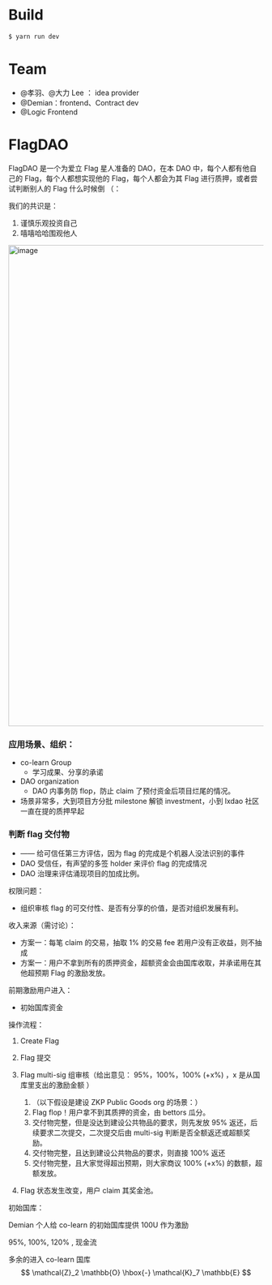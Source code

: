 # Build

```bash
$ yarn run dev
```

# Team
- @孝羽、@大力 Lee ： idea provider
- @Demian：frontend、Contract dev
- @Logic Frontend 


# FlagDAO

FlagDAO 是一个为爱立 Flag 星人准备的 DAO，在本 DAO 中，每个人都有他自己的 Flag，每个人都想实现他的 Flag，每个人都会为其 Flag 进行质押，或者尝试判断别人的 Flag 什么时候倒 （：  

我们的共识是：  

1. 谨慎乐观投资自己 
2. 嘻嘻哈哈围观他人

<img width="949" alt="image" src="https://github.com/FlagDAO/flagdao/assets/33189338/2da90e52-ac5a-47b6-ae1e-1cd0a0ff4def">


### 应用场景、组织：

- co-learn Group
   - 学习成果、分享的承诺
- DAO organization
   - DAO 内事务防 flop，防止 claim 了预付资金后项目烂尾的情况。  
- 场景非常多，大到项目方分批 milestone 解锁 investment，小到 lxdao 社区一直在提的质押早起

### 判断 flag 交付物
-  —— 给可信任第三方评估，因为 flag 的完成是个机器人没法识别的事件
- DAO 受信任，有声望的多签 holder 来评价 flag 的完成情况
- DAO 治理来评估涌现项目的加成比例。


权限问题：

- 组织审核 flag 的可交付性、是否有分享的价值，是否对组织发展有利。



收入来源（需讨论）：

- 方案一：每笔 claim 的交易，抽取 1% 的交易 fee 若用户没有正收益，则不抽成
- 方案一：用户不拿到所有的质押资金，超额资金会由国库收取，并承诺用在其他超预期 Flag 的激励发放。



前期激励用户进入：

- 初始国库资金



操作流程：

1. Create Flag 

2. Flag 提交
3. Flag multi-sig 组审核（给出意见： 95%，100%，100% (+x%) ，x 是从国库里支出的激励金额 ）
   1. （以下假设是建设 ZKP Public Goods org 的场景：）
   2. Flag flop！用户拿不到其质押的资金，由 bettors 瓜分。
   3. 交付物完整，但是没达到建设公共物品的要求，则先发放 95% 返还，后续要求二次提交，二次提交后由 multi-sig 判断是否全额返还或超额奖励。
   4. 交付物完整，且达到建设公共物品的要求，则直接 100% 返还
   5. 交付物完整，且大家觉得超出预期，则大家商议 100% (+x%) 的数额，超额发放。
4. Flag 状态发生改变，用户 claim 其奖金池。







初始国库：

Demian 个人给 co-learn 的初始国库提供 100U 作为激励



95%, 100%, 120% , 现金流

多余的进入 co-learn 国库
$$
\mathcal{Z}_2 \mathbb{O} \hbox{-} \mathcal{K}_7 \mathbb{E}
$$


##### 
